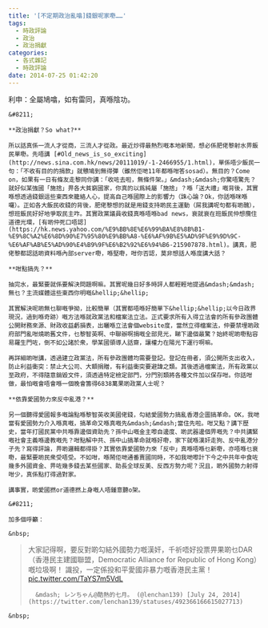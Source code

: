 ```yaml
---
title: '[不定期政治亂噏]錢銀呢家嘢……'
tags:
  - 時政評論
  - 政治
  - 政治捐獻
categories:
  - 各式雜記
  - 時政評論
date: 2014-07-25 01:42:20
---
```


利申：全屬鳩噏，如有雷同，真喺陰功。

	&#8211;

	**政治捐獻？So what?**

	所以話真係一流人才從商，三流人才從政。最近炒得最熱烈嘅本地新聞，想必係肥佬黎射水畀飯民單嘢。先唔講 [#Old_news_is_so_exciting](http://news.sina.com.hk/news/20111019/-1-2466955/1.html)，單係唔少飯民一句：「不收有目的的捐款」就戇鳩到無得彈（雖然佢哋11年都喺咁答sosad）。無目的？Come on，如果有一日有條友走黎同你講：「收咗去啦，無條件架。」&mdash;&mdash;你驚唔驚先？就好似某強國「施捨」畀各大貧窮國家，你真的以爲純屬「施捨」？喺「送大禮」嘅背後，其實喺想透過錢銀這些東西來籠絡人心，提高自己喺國際上的影響力（誅心論？Ok，你話喺咪喺囉）。正如各大飯民收錢的背後，肥佬黎想的就是用錢支持啲民主運動（屌我講呢句都有啲醜），想班飯民好好地爭取民主咋。其實政黨議員收錢真喺唔喺bad news，衰就衰在班飯民仲想攬住道德光環，[有啲仲死口唔認](https://hk.news.yahoo.com/%E9%BB%8E%E6%99%BA%E8%8B%B1-%E9%8C%A2%E6%8D%90%E7%95%80%E9%BB%A8-%E6%AF%9B%E5%AD%9F%E9%9D%9C-%E6%AF%AB%E5%AD%90%E4%B9%9F%E6%B2%92%E6%94%B6-215907878.html)。講真，肥佬黎都認話啲資料喺內部server嘢，喺堅嘢，咁你否認，莫非想話人喺度講大話？

	**咁點搞先？**

	抽完水，最緊要就係要解決問題啊嘛。其實呢幾日好多時評人都輕輕地提過&mdash;&mdash;無乜？主流媒體這些東西你明嘅&hellip;&hellip;

	其實解決呢啲無乜聊嘅爭拗，比較簡單（其實都唔喺好簡單下&hellip;&hellip;以今日政界現況，過到喺奇跡）嘅方法喺就政黨法和檔案法立法。正式要求所有入得立法會的所有參政團體公開財務來源、財政收益虧損表，出曬喺立法會個website度，當然立得檔案法，仲要禁埋啲政府部門亂咁燒啲舊文件，乜黎智英啊、中聯辦啊捐嘅全部見光，睇下邊個最驚？始終呢啲嘢點容易羅生門咗，倒不如公諸於衆，學某國領導人話齋，讓權力在陽光下運行啊嘛。

	再詳細啲咁講，透過建立政黨法，所有參政團體均需要登記。登記在冊者，須公開所支出收入，防止利益衝突：禁止大公司、大額捐贈，有利益衝突要避諱之類。其後透過檔案法，所有政黨以至政府，不得隨意銷毀文件，須透過特定檢定部門，分門別類將各種文件加以保存咁。你話咁做，最怕嘅會唔會喺一個晚會籌得6838萬果啲政黨人士呢？

	**依靠愛國勢力來反中亂港？**

	另一個聽得愛國報多嘅論點喺黎智英收美國佬錢，勾結愛國勢力搞亂香港企圖搞革命。OK，我哋當有愛國勢力介入喺真嘅，搞革命又喺真嘅先&mdash;&mdash;當住先啦。咁又點？講下歷史，當年打國民黨中共喺靠邊個資助先？孫中山嘅金主嚟自邊度、啲武器邊個畀嘅先？中共講緊嘅社會主義喺邊教嘅先？咁點解中共、孫中山搞革命就喺好嘢，家下就喺漢奸走狗、反中亂港分子先？寫得評論，畀啲邏輯都得掛？其實依靠愛國勢力來「反中」真喺唔喺乜新嘢，亦唔喺乜衰嘢，最緊要啲民衆受唔受。不如咁，喺鬧佢哋通番賣國同時，不如我哋嚟計下今之中共年中食咗幾多外國資金、畀咗幾多錢去某些國家、助長全球反美、反西方勢力呢？況且，啲外國勢力射得咁少，真係點打得過對家。

	講事實，啲愛國撚or道德撚上身嘅人唔鍾意聽o架。

	&#8211;

	加多個呼籲：

	&nbsp;

> 大家記得啊，要反對啲勾結外國勢力嘅漢奸，千祈唔好投票畀果啲乜DAR（香港民主建國聯盟，Democratic Alliance for Republic of Hong Kong）嘅垃圾啊！ 識投，一定係投和平愛國非暴力嘅香港民主黨！ [pic.twitter.com/TaYS7m5VdL](http://t.co/TaYS7m5VdL)
>
> 		&mdash; レンちゃん@酷熱的七月。 (@lenchan139) [July 24, 2014](https://twitter.com/lenchan139/statuses/492366166615027713)



	&nbsp;
